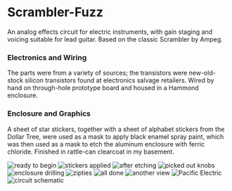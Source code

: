 # Scrambler-Fuzz

An analog effects circuit for electric instruments, with gain staging and voicing suitable for lead guitar. Based on the classic Scrambler by Ampeg.

### Electronics and Wiring

The parts were from a variety of sources; the transistors were new-old-stock silicon transistors found at electronics salvage retailers. Wired by hand on through-hole prototype board and housed in a Hammond enclosure.

### Enclosure and Graphics

A sheet of star stickers, together with a sheet of alphabet stickers from the Dollar Tree, were used as a mask to apply black enamel spray paint, which was then used as a mask to etch the aluminum enclosure with ferric chloride. Finished in rattle-can clearcoat in my basement.

![ready to begin](images/a.jpg?raw=true)
![stickers applied](images/b?raw=true)
![after etching](images/c.jpg?raw=true)
![picked out knobs](images/d.jpg?raw=true)
![enclosure drilling](images/e.jpg?raw=true)
![zipties](images/f.jpg?raw=true)
![all done](images/g.jpg?raw=true)
![another view](images/h.jpg?raw=true)
![Pacific Electric](images/i.jpg?raw=true)
![circuit schematic](images/schematic.gif?raw=true)
